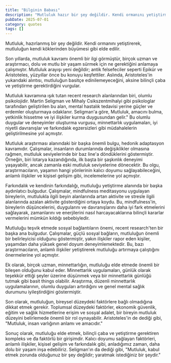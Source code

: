 ```yaml
---
title: "Bilginin Babası"
description: "Mutluluk hazır bir şey değildir. Kendi ormanını yetiştirmekle, mutluluğun kendi köklerinden büyüm..."
pubDate: 2025-07-01
category: quotes
tags: []
---
```


Mutluluk, hazırlanmış bir şey değildir. Kendi ormanını yetiştirerek, mutluluğun kendi köklerinden büyümesi gibi elde edilir.

Son yıllarda, mutluluk kavramı önemli bir ilgi görmüştür, birçok uzman ve araştırmacı, dolu ve mutlu bir yaşam sürmek için ne gerektiğini anlamaya çalışmıştır. Mutluluk arayışı yeni değildir; antik felsefeciler seperti Epikür ve Aristoteles, yüzyıllar önce bu konuyu keşfettiler. Aslında, Aristoteles'in yukarıdaki alıntısı, mutluluğun basitçe edinilemeyeceğini, aksine bilinçli çaba ve yetiştirme gerektirdiğini vurgular.

Mutluluk kavramına ışık tutan recent research alanlarından biri, olumlu psikolojidir. Martin Seligman ve Mihaly Csikszentmihalyi gibi psikologlar tarafından geliştirilen bu alan, mental hastalık tedavisi yerine güçler ve erdemler oluşturmaya odaklanır. Seligman'a göre, Mutluluk, amacını bulma, yetkinlik hissetme ve iyi ilişkiler kurma duygusundan gelir." Bu olumlu duygular ve deneyimler oluşturma vurgusu, minnettarlık uygulamaları, iyi niyetli davranışlar ve farkındalık egzersizleri gibi müdahalelerin geliştirilmesine yol açmıştır.

Mutluluk araştırması alanındaki bir başka önemli bulgu, hedonik adaptasyon kavramıdır. Çalışmalar, insanların durumlarında değişiklikler olmasına rağmen, mutluluk seviyelerinde bir baz line'a döndüklerini göstermiştir. Örneğin, biri lotarya kazandığında, ilk başta bir şaşkınlık deneyimi yaşayabilir, ancak zamanla eski mutluluk seviyelerine dönecektir. Bu olgu, araştırmacıların, yaşamın hangi yönlerinin kalıcı doyumu sağlayabileceğini, anlamlı ilişkiler ve kişisel gelişim gibi, incelemelerine yol açmıştır.

Farkındalık ve kendinin farkındalığı, mutluluğu yetiştirme alanında bir başka aydınlatıcı bulgudur. Çalışmalar, mindfulness meditasyonu uygulayan bireylerin, mutlulukla ilgili beyin alanlarında artan aktivite ve stresle ilgili alanlarında azalan aktivite gösterdiğini ortaya koydu. Bu, mindfulness'in, bireylerin düşüncelerini, duygularını ve davranışlarını daha iyi fark etmelerini sağlayarak, zamanlarını ve enerjilerini nasıl harcayacaklarına bilinçli kararlar vermelerini mümkün kıldığı sebebiyledir.

Mutluluğu teşvik etmede sosyal bağlantıların önemi, recent research'ten bir başka ana bulgudur. Çalışmalar, güçlü sosyal bağların, mutluluğun önemli bir belirleyicisi olduğunu göstermiştir, yakın ilişkiler rapor eden kişiler, yaşamdan daha yüksek genel doyum deneyimlemektedir. Bu, bazı araştırmacıların, anlamlı ilişkiler yetiştirerek mutluluğu artırmaya çalıştığını önermelerine yol açmıştır.

Ek olarak, birçok uzman, minnettarlığın, mutluluğu elde etmede önemli bir bileşen olduğunu kabul eder. Minnettarlık uygulamaları, günlük olarak teşekkür ettiği şeyler üzerine düşünmek veya bir minnettarlık günlüğü tutmak gibi basit things olabilir. Araştırma, düzenli minnettarlık uygulamalarının, olumlu duyguları artırdığını ve genel mental sağlık durumunu iyileştirdiğini göstermiştir.

Son olarak, mutluluğun, bireysel düzeydeki faktörlere bağlı olmadığına dikkat etmek gerekir. Toplumsal düzeydeki faktörler, ekonomik güvenlik, eğitim ve sağlık hizmetlerine erişim ve sosyal adalet, bir bireyin mutluluk düzeyini belirlemede önemli bir rol oynayabilir. Aristoteles'in de dediği gibi, "Mutluluk, insan varlığının anlamı ve amacıdır."

Sonuç olarak, mutluluğu elde etmek, bilinçli çaba ve yetiştirme gerektiren kompleks ve đa faktörlü bir girişimdir. Kalıcı doyumu sağlayan faktörleri, anlamlı ilişkiler, kişisel gelişim ve farkındalık gibi, anladığımız zaman, daha dolu bir yaşam inşa edebiliriz. Seligman'ın da dediği gibi, "Mutluluk, kabul etmek zorunda olduğunuz bir şey değildir; yaratmak istediğiniz bir şeydir."